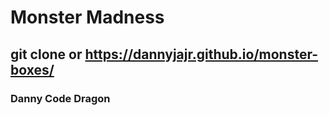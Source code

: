 # Monster Madness



## git clone or https://dannyjajr.github.io/monster-boxes/


### Danny Code Dragon




